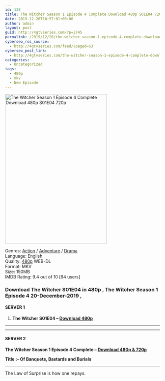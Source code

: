 ```yaml
---
id: 138
title: The Witcher Season 1 Episode 4 Complete Download 480p S01E04 720p
date: 2019-12-20T10:57:01+00:00
author: admin
layout: post
guid: http://4gtvseries.com/?p=2745
permalink: /2019/12/20/the-witcher-season-1-episode-4-complete-download-480p-s01e04-720p/
cyberseo_rss_source:
  - http://4gtvseries.com/feed/?paged=63
cyberseo_post_link:
  - http://4gtvseries.com/the-witcher-season-1-episode-4-complete-download-480p-s01e04-720p/
categories:
  - Uncategorized
tags:
  - 480p
  - mkv
  - New Episode
---
```

<img loading="lazy" class="aligncenter" src="https://2.bp.blogspot.com/-vAek69DgWSk/XfyH-pfR4gI/AAAAAAAAAk4/Csy0bx1-Cc8V7bWjGe7zjXt90J6uD8VcgCK4BGAYYCw/s1600/The%2BWitcher%2BSeason%2B1%2BEpisode%2B1.jpg" alt="The Witcher Season 1 Episode 4 Complete Download 480p S01E04 720p" width="330" height="488" />

Genres: <a href="http://4gtvseries.com/tag/action/" data-wpel-link="internal">Action</a> / <a href="http://4gtvseries.com/tag/adventure/" data-wpel-link="internal">Adventure</a> / <a href="http://4gtvseries.com/tag/drama/" data-wpel-link="internal">Drama</a>  
Language: English  
Quality:&nbsp;<a href="http://4gtvseries.com/tag/480p/" data-wpel-link="internal">480p</a> WEB-DL  
Format: MKV  
Size: 150MB  
IMDB Rating: 9.4 out of 10 [64 users]

### **Download The Witcher S01E04 in 480p , The Witcher Season 1 Episode 4 20-December-2019 ,&nbsp;**

#### <span><strong>SERVER 1</strong></span>

  1. **The Witcher S01E04 – <a href="http://slink.dl480p.xyz/pfBT" data-wpel-link="external" target="_blank" rel="nofollow external noopener noreferrer" class="wpel-icon-left"><i class="wpel-icon fa fa-download" aria-hidden="true"></i>Download 480p</a>**

* * *

* * *

#### <span><strong>SERVER 2</strong></span>

**The Witcher Season 1 Episode 4 Complete – <a href="http://dl480p.xyz/2774/4/" data-wpel-link="external" target="_blank" rel="nofollow external noopener noreferrer" class="wpel-icon-left"><i class="wpel-icon fa fa-download" aria-hidden="true"></i>Download 480p & 720p</a>**

<span><strong>Title :- Of Banquets, Bastards and Burials</strong></span>

* * *

The Law of Surprise is how one repays.

<div align="center">
</div>